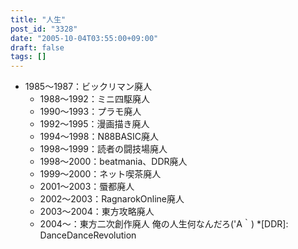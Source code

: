 ```yaml
---
title: "人生"
post_id: "3328"
date: "2005-10-04T03:55:00+09:00"
draft: false
tags: []
---
```



* 1985～1987：ビックリマン廃人
  * 1988～1992：ミニ四駆廃人
  * 1990～1993：プラモ廃人
  * 1992～1995：漫画描き廃人
  * 1994～1998：N88BASIC廃人
  * 1998～1999：読者の闘技場廃人
  * 1998～2000：beatmania、DDR廃人
  * 1999～2000：ネット喫茶廃人
  * 2001～2003：蜃都廃人
  * 2002～2003：RagnarokOnline廃人
  * 2003～2004：東方攻略廃人
  * 2004～：東方二次創作廃人
俺の人生何なんだろ('A｀)
  *[DDR]: DanceDanceRevolution
